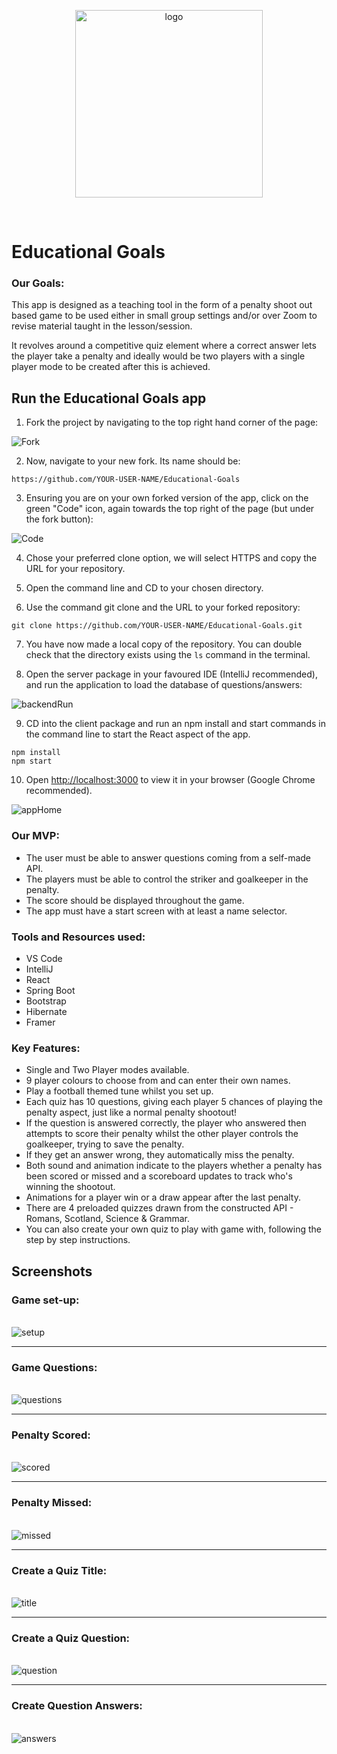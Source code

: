 <p align="center">
<img src="/client/src/images/Logo-round.jpg" alt="logo" width="300px" height="300px"/>
</p>
<br>

# Educational Goals

### Our Goals:

<p>This app is designed as a teaching tool in the form of a penalty shoot out based game to be used either in small group settings and/or over Zoom to revise material taught in the lesson/session.
</p>

<p>
It revolves around a competitive quiz element where a correct answer lets the player take a penalty and ideally would be two players with a single player mode to be created after this is achieved. 
</p>

## Run the **Educational Goals** app

1. Fork the project by navigating to the top right hand corner of the page:

![Fork](/imgReadMe/readMe1.jpg)

2. Now, navigate to your new fork. Its name should be:

```
https://github.com/YOUR-USER-NAME/Educational-Goals
```

3. Ensuring you are on your own forked version of the app, click on the green "Code" icon, again towards the top right of the page (but under the fork button):

![Code](/imgReadMe/readMe2.jpg)

4. Chose your preferred clone option, we will select HTTPS and copy the URL for your repository. 

5. Open the command line and CD to your chosen directory.

6. Use the command git clone and the URL to your forked repository:

```
git clone https://github.com/YOUR-USER-NAME/Educational-Goals.git 
```

7. You have now made a local copy of the repository. You can double check that the directory exists using the ```ls``` command in the terminal.

8. Open the server package in your favoured IDE (IntelliJ recommended), and run the application to load the database of questions/answers:

![backendRun](/imgReadMe/readMe3.jpg)

9. CD into the client package and run an npm install and start commands in the command line to start the React aspect of the app. 

```
npm install 
npm start
```

10. Open [http://localhost:3000](http://localhost:3000) to view it in your browser (Google Chrome recommended).

![appHome](/imgReadMe/readMe4.jpg)

### Our MVP:

* The user must be able to answer questions coming from a self-made API.
* The players must be able to control the striker and goalkeeper in the penalty.
* The score should be displayed throughout the game.
* The app must have a start screen with at least a name selector.

### Tools and Resources used:

* VS Code
* IntelliJ
* React
* Spring Boot
* Bootstrap
* Hibernate
* Framer

### Key Features:

* Single and Two Player modes available.
* 9 player colours to choose from and can enter their own names. 
* Play a football themed tune whilst you set up.
* Each quiz has 10 questions, giving each player 5 chances of playing the penalty aspect, just like a normal penalty shootout!
* If the question is answered correctly, the player who answered then attempts to score their penalty whilst the other player controls the goalkeeper, trying to save the penalty. 
* If they get an answer wrong, they automatically miss the penalty. 
* Both sound and animation indicate to the players whether a penalty has been scored or missed and a scoreboard updates to track who's winning the shootout. 
* Animations for a player win or a draw appear after the last penalty.
* There are 4 preloaded quizzes drawn from the constructed API - Romans, Scotland, Science & Grammar. 
* You can also create your own quiz to play with game with, following the step by step instructions. 

## Screenshots

### Game set-up:
\
![setup](/imgReadMe/readMe5.jpg)


___

### Game Questions:
\
![questions](/imgReadMe/readMe6.jpg)

___

### Penalty Scored:
\
![scored](/imgReadMe/readMe7.jpg)

___

### Penalty Missed: 
\
![missed](/imgReadMe/readMe8.jpg)

___

### Create a Quiz Title: 
\
![title](/imgReadMe/readMe9.jpg)

___

### Create a Quiz Question: 
\
![question](/imgReadMe/readMe10.jpg)

___

### Create Question Answers: 
\
![answers](/imgReadMe/readMe11.jpg)

